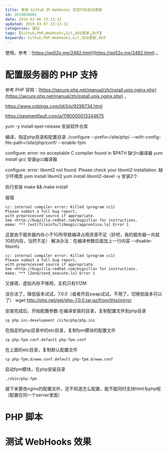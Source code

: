 ```yaml
---
title: 使用 Github 的 WebHooks 实现代码自动更新
id: 2019030601
date: 2019-03-06 23:13:32
updated: 2019-03-07 23:13:32
categories: 建站
tags: [Github,PHP,WebHooks,Git,自动更新,钩子]
keywords: Github,PHP,WebHooks,Git,自动更新,钩子
---
```



使用。参考：[https://qq52o.me/2482.html](https://qq52o.me/2482.html) 。


<!-- more -->


# 配置服务器的 PHP 支持

参考 PHP 官网：[https://secure.php.net/manual/zh/install.unix.nginx.php](https://secure.php.net/manual/zh/install.unix.nginx.php) 。


https://www.cnblogs.com/ldj3/p/9298734.html 


https://segmentfault.com/a/1190000013344675

yum -y install epel-release
安装软件仓库


编译，指定php目录和配置目录
./configure --prefix=/site/php/ --with-config-file-path=/site/php/conf/ --enable-fpm


configure: error: no acceptable C compiler found in $PATH
缺少c编译器
yum install gcc
安装gcc编译器


configure: error: libxml2 not found. Please check your libxml2 installation.
缺少环境库
yum install libxml2
yum install libxml2-devel -y
安装2个


执行安装
make && make install


报错
```
cc: internal compiler error: Killed (program cc1)
Please submit a full bug report,
with preprocessed source if appropriate.
See <http://bugzilla.redhat.com/bugzilla> for instructions.
make: *** [ext/fileinfo/libmagic/apprentice.lo] Error 1
```
这是由于服务器内存小于1G所导致编译占用资源不足（好吧，我的服务器一共就1G的内存，当然不足）
解决办法：在编译参数后面加上一行内容 --disable-fileinfo


```
cc: internal compiler error: Killed (program cc1)
Please submit a full bug report,
with preprocessed source if appropriate.
See <http://bugzilla.redhat.com/bugzilla> for instructions.
make: *** [Zend/zend_execute.lo] Error 1
```
又报错，虚拟内存不够用，主机只有512M

没办法了，降低版本试试，7.0.0（或者开启swap试试，不用了，切换低版本可以了）
wget http://php.net/get/php-7.0.0.tar.gz/from/this/mirror


安装完成后，开始配置参数
在编译安装的目录，复制配置文件到php目录
```
cp php.ini-development /site/php/php.ini
```

在指定的php目录中的etc目录，复制fpm模块的配置文件
```
cp php-fpm.conf.default php-fpm.conf
```

在上面的etc目录，复制默认配置文件
```
cp php-fpm.d/www.conf.default php-fpm.d/www.conf
```

启动fpm模块，在php安装目录
```
./sbin/php-fpm
```

接下来更改nginx的配置文件，还不知道怎么配置，能不能同时支持html与php呢（配置在同一个server里面）



# PHP 脚本





# 测试 WebHooks 效果




